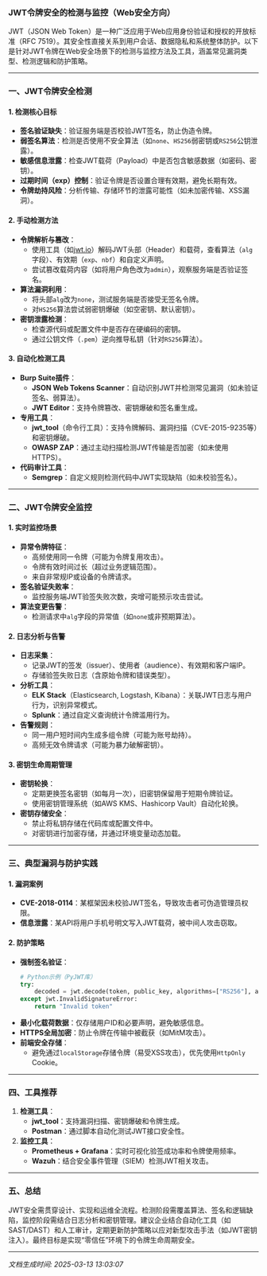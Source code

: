 

### JWT令牌安全的检测与监控（Web安全方向）

JWT（JSON Web Token）是一种广泛应用于Web应用身份验证和授权的开放标准（RFC 7519）。其安全性直接关系到用户会话、数据隐私和系统整体防护。以下是针对JWT令牌在Web安全场景下的检测与监控方法及工具，涵盖常见漏洞类型、检测逻辑和防护策略。

---

### **一、JWT令牌安全检测**

#### 1. **检测核心目标**
- **签名验证缺失**：验证服务端是否校验JWT签名，防止伪造令牌。
- **弱签名算法**：检测是否使用不安全算法（如`none`、`HS256`弱密钥或`RS256`公钥泄露）。
- **敏感信息泄露**：检查JWT载荷（Payload）中是否包含敏感数据（如密码、密钥）。
- **过期时间（exp）控制**：验证令牌是否设置合理有效期，避免长期有效。
- **令牌劫持风险**：分析传输、存储环节的泄露可能性（如未加密传输、XSS漏洞）。

#### 2. **手动检测方法**
- **令牌解析与篡改**：
  - 使用工具（如[jwt.io](https://jwt.io/)）解码JWT头部（Header）和载荷，查看算法（`alg`字段）、有效期（`exp`、`nbf`）和自定义声明。
  - 尝试篡改载荷内容（如将用户角色改为`admin`），观察服务端是否验证签名。
- **算法漏洞利用**：
  - 将头部`alg`改为`none`，测试服务端是否接受无签名令牌。
  - 对`HS256`算法尝试弱密钥爆破（如空密钥、默认密钥）。
- **密钥泄露检测**：
  - 检查源代码或配置文件中是否存在硬编码的密钥。
  - 通过公钥文件（`.pem`）逆向推导私钥（针对`RS256`算法）。

#### 3. **自动化检测工具**
- **Burp Suite插件**：
  - **JSON Web Tokens Scanner**：自动识别JWT并检测常见漏洞（如未验证签名、弱算法）。
  - **JWT Editor**：支持令牌篡改、密钥爆破和签名重生成。
- **专用工具**：
  - **jwt_tool**（命令行工具）：支持令牌解码、漏洞扫描（CVE-2015-9235等）和密钥爆破。
  - **OWASP ZAP**：通过主动扫描检测JWT传输是否加密（如未使用HTTPS）。
- **代码审计工具**：
  - **Semgrep**：自定义规则检测代码中JWT实现缺陷（如未校验签名）。

---

### **二、JWT令牌安全监控**

#### 1. **实时监控场景**
- **异常令牌特征**：
  - 高频使用同一令牌（可能为令牌复用攻击）。
  - 令牌有效时间过长（超过业务逻辑范围）。
  - 来自非常规IP或设备的令牌请求。
- **签名验证失败率**：
  - 监控服务端JWT验签失败次数，突增可能预示攻击尝试。
- **算法变更告警**：
  - 检测请求中`alg`字段的异常值（如`none`或非预期算法）。

#### 2. **日志分析与告警**
- **日志采集**：
  - 记录JWT的签发（issuer）、使用者（audience）、有效期和客户端IP。
  - 存储验签失败日志（含原始令牌和错误类型）。
- **分析工具**：
  - **ELK Stack**（Elasticsearch, Logstash, Kibana）：关联JWT日志与用户行为，识别异常模式。
  - **Splunk**：通过自定义查询统计令牌滥用行为。
- **告警规则**：
  - 同一用户短时间内生成多组令牌（可能为账号劫持）。
  - 高频无效令牌请求（可能为暴力破解密钥）。

#### 3. **密钥生命周期管理**
- **密钥轮换**：
  - 定期更换签名密钥（如每月一次），旧密钥保留用于短期令牌验证。
  - 使用密钥管理系统（如AWS KMS、Hashicorp Vault）自动化轮换。
- **密钥存储安全**：
  - 禁止将私钥存储在代码库或配置文件中。
  - 对密钥进行加密存储，并通过环境变量动态加载。

---

### **三、典型漏洞与防护实践**

#### 1. **漏洞案例**
- **CVE-2018-0114**：某框架因未校验JWT签名，导致攻击者可伪造管理员权限。
- **信息泄露**：某API将用户手机号明文写入JWT载荷，被中间人攻击窃取。

#### 2. **防护策略**
- **强制签名验证**：
  ```python
  # Python示例（PyJWT库）
  try:
      decoded = jwt.decode(token, public_key, algorithms=["RS256"], audience="web_app")
  except jwt.InvalidSignatureError:
      return "Invalid token"
  ```
- **最小化载荷数据**：仅存储用户ID和必要声明，避免敏感信息。
- **HTTPS全局加密**：防止令牌在传输中被截获（如MitM攻击）。
- **前端安全存储**：
  - 避免通过`localStorage`存储令牌（易受XSS攻击），优先使用`HttpOnly` Cookie。

---

### **四、工具推荐**
1. **检测工具**：
   - **jwt_tool**：支持漏洞扫描、密钥爆破和令牌生成。
   - **Postman**：通过脚本自动化测试JWT接口安全性。
2. **监控工具**：
   - **Prometheus + Grafana**：实时可视化验签成功率和令牌使用频率。
   - **Wazuh**：结合安全事件管理（SIEM）检测JWT相关攻击。

---

### **五、总结**
JWT安全需贯穿设计、实现和运维全流程。检测阶段需覆盖算法、签名和逻辑缺陷，监控阶段需结合日志分析和密钥管理。建议企业结合自动化工具（如SAST/DAST）和人工审计，定期更新防护策略以应对新型攻击手法（如JWT密钥注入）。最终目标是实现“零信任”环境下的令牌生命周期安全。

---

*文档生成时间: 2025-03-13 13:03:07*












